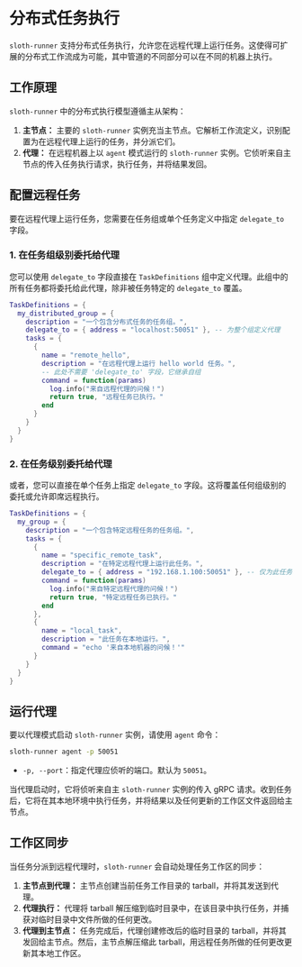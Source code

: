# 分布式任务执行

`sloth-runner` 支持分布式任务执行，允许您在远程代理上运行任务。这使得可扩展的分布式工作流成为可能，其中管道的不同部分可以在不同的机器上执行。

## 工作原理

`sloth-runner` 中的分布式执行模型遵循主从架构：

1.  **主节点：** 主要的 `sloth-runner` 实例充当主节点。它解析工作流定义，识别配置为在远程代理上运行的任务，并分派它们。
2.  **代理：** 在远程机器上以 `agent` 模式运行的 `sloth-runner` 实例。它侦听来自主节点的传入任务执行请求，执行任务，并将结果发回。

## 配置远程任务

要在远程代理上运行任务，您需要在任务组或单个任务定义中指定 `delegate_to` 字段。

### 1. 在任务组级别委托给代理

您可以使用 `delegate_to` 字段直接在 `TaskDefinitions` 组中定义代理。此组中的所有任务都将委托给此代理，除非被任务特定的 `delegate_to` 覆盖。

```lua
TaskDefinitions = {
  my_distributed_group = {
    description = "一个包含分布式任务的任务组。",
    delegate_to = { address = "localhost:50051" }, -- 为整个组定义代理
    tasks = {
      {
        name = "remote_hello",
        description = "在远程代理上运行 hello world 任务。",
        -- 此处不需要 'delegate_to' 字段，它继承自组
        command = function(params)
          log.info("来自远程代理的问候！")
          return true, "远程任务已执行。"
        end
      }
    }
  }
}
```

### 2. 在任务级别委托给代理

或者，您可以直接在单个任务上指定 `delegate_to` 字段。这将覆盖任何组级别的委托或允许即席远程执行。

```lua
TaskDefinitions = {
  my_group = {
    description = "一个包含特定远程任务的任务组。",
    tasks = {
      {
        name = "specific_remote_task",
        description = "在特定远程代理上运行此任务。",
        delegate_to = { address = "192.168.1.100:50051" }, -- 仅为此任务定义代理
        command = function(params)
          log.info("来自特定远程代理的问候！")
          return true, "特定远程任务已执行。"
        end
      },
      {
        name = "local_task",
        description = "此任务在本地运行。",
        command = "echo '来自本地机器的问候！'"
      }
    }
  }
}
```

## 运行代理

要以代理模式启动 `sloth-runner` 实例，请使用 `agent` 命令：

```bash
sloth-runner agent -p 50051
```

*   `-p, --port`：指定代理应侦听的端口。默认为 `50051`。

当代理启动时，它将侦听来自主 `sloth-runner` 实例的传入 gRPC 请求。收到任务后，它将在其本地环境中执行任务，并将结果以及任何更新的工作区文件返回给主节点。

## 工作区同步

当任务分派到远程代理时，`sloth-runner` 会自动处理任务工作区的同步：

1.  **主节点到代理：** 主节点创建当前任务工作目录的 tarball，并将其发送到代理。
2.  **代理执行：** 代理将 tarball 解压缩到临时目录中，在该目录中执行任务，并捕获对临时目录中文件所做的任何更改。
3.  **代理到主节点：** 任务完成后，代理创建修改后的临时目录的 tarball，并将其发回给主节点。然后，主节点解压缩此 tarball，用远程任务所做的任何更改更新其本地工作区。